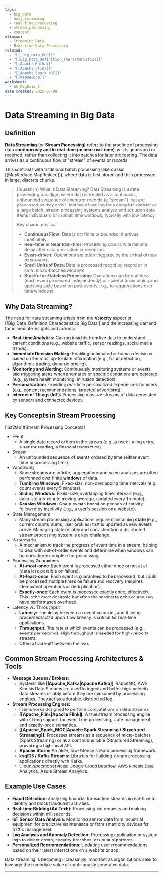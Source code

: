 ```yaml
---
tags:
  - big_data
  - data_streaming
  - real_time_processing
  - stream_processing
  - concept
aliases:
  - Streaming Data
  - Real-time Data Processing
related:
  - "[[_Big_Data_MOC]]"
  - "[[Big_Data_Definition_Characteristics]]"
  - "[[Apache_Kafka]]"
  - "[[Apache_Flink]]"
  - "[[Apache_Spark_MOC]]"
  - "[[MapReduce]]"
worksheet:
  - WS_BigData_1
date_created: 2025-06-09
---
```

# Data Streaming in Big Data

## Definition
**Data Streaming** (or **Stream Processing**) refers to the practice of processing data **continuously and in real-time (or near real-time)** as it is generated or received, rather than collecting it into batches for later processing. The data arrives as a continuous flow or "stream" of events or records.

This contrasts with traditional batch processing (like classic [[MapReduce|MapReduce]]), where data is first stored and then processed in large, discrete chunks.

>[!question] What is Data Streaming?
>Data Streaming is a data processing paradigm where data is treated as a continuous, unbounded sequence of events or records (a "stream") that are processed as they arrive. Instead of waiting for a complete dataset or a large batch, stream processing systems analyze and act upon data items individually or in small time windows, typically with low latency.
>
>Key characteristics:
>-   **Continuous Flow:** Data is not finite or bounded; it arrives indefinitely.
>-   **Real-time or Near Real-time:** Processing occurs with minimal delay after data generation or reception.
>-   **Event-driven:** Operations are often triggered by the arrival of new data events.
>-   **Small Units of Data:** Data is processed record by record or in small micro-batches/windows.
>-   **Stateful or Stateless Processing:** Operations can be stateless (each event processed independently) or stateful (maintaining and updating state based on past events, e.g., for aggregations over time windows).

## Why Data Streaming?
The need for data streaming arises from the **Velocity** aspect of [[Big_Data_Definition_Characteristics|Big Data]] and the increasing demand for immediate insights and actions:
-   **Real-time Analytics:** Gaining insights from live data to understand current conditions (e.g., website traffic, sensor readings, social media trends).
-   **Immediate Decision Making:** Enabling automated or human decisions based on the most up-to-date information (e.g., fraud detection, algorithmic trading, dynamic pricing).
-   **Monitoring and Alerting:** Continuously monitoring systems or events and triggering alerts when anomalies or specific conditions are detected (e.g., system health monitoring, intrusion detection).
-   **Personalization:** Providing real-time personalized experiences for users (e.g., content recommendations, targeted advertising).
-   **Internet of Things (IoT):** Processing massive streams of data generated by sensors and connected devices.

## Key Concepts in Stream Processing
[list2tab|#Stream Processing Concepts]
- Event
    -   A single data record or item in the stream (e.g., a tweet, a log entry, a sensor reading, a financial transaction).
- Stream
    -   An unbounded sequence of events ordered by time (either event time or processing time).
- Windowing
    -   Since streams are infinite, aggregations and some analyses are often performed over finite **windows** of data.
    -   **Tumbling Windows:** Fixed-size, non-overlapping time intervals (e.g., count events every 5 minutes).
    -   **Sliding Windows:** Fixed-size, overlapping time intervals (e.g., calculate a 5-minute moving average, updated every 1 minute).
    -   **Session Windows:** Group events based on periods of activity followed by inactivity (e.g., a user's session on a website).
- State Management
    -   Many stream processing applications require maintaining **state** (e.g., current counts, sums, user profiles) that is updated as new events arrive. Managing state reliably and consistently in a distributed stream processing system is a key challenge.
- Watermarks
    -   A mechanism to track the progress of event time in a stream, helping to deal with out-of-order events and determine when windows can be considered complete for processing.
- Processing Guarantees
    -   **At-most-once:** Each event is processed either once or not at all (data loss possible on failure).
    -   **At-least-once:** Each event is guaranteed to be processed, but could be processed multiple times on failure and recovery (requires idempotent operations or deduplication).
    -   **Exactly-once:** Each event is processed exactly once, effectively. This is the most desirable but often the hardest to achieve and can have performance overhead.
- Latency vs. Throughput
    -   **Latency:** The delay between an event occurring and it being processed/acted upon. Low latency is critical for real-time applications.
    -   **Throughput:** The rate at which events can be processed (e.g., events per second). High throughput is needed for high-velocity streams.
    -   Often a trade-off between the two.

## Common Stream Processing Architectures & Tools
-   **Message Queues / Brokers:**
    -   Systems like **[[Apache_Kafka|Apache Kafka]]**, RabbitMQ, AWS Kinesis Data Streams are used to ingest and buffer high-velocity data streams reliably before they are consumed by processing engines. They act as a durable, distributed log.
-   **Stream Processing Engines:**
    -   Frameworks designed to perform computations on data streams.
    -   **[[Apache_Flink|Apache Flink]]:** A true stream processing engine with strong support for event time processing, state management, and exactly-once semantics.
    -   **[[Apache_Spark_MOC|Apache Spark Streaming / Structured Streaming]]:** Processes streams as a sequence of micro-batches (Spark Streaming) or as a continuous table (Structured Streaming), providing a high-level API.
    -   **Apache Storm:** An older, low-latency stream processing framework.
    -   **ksqlDB / Kafka Streams:** Libraries for building stream processing applications directly with Kafka.
    -   Cloud-specific services: Google Cloud Dataflow, AWS Kinesis Data Analytics, Azure Stream Analytics.

## Example Use Cases
-   **Fraud Detection:** Analyzing financial transaction streams in real-time to identify and block fraudulent activities.
-   **Real-time Bidding (Ad Tech):** Processing bid requests and making decisions within milliseconds.
-   **IoT Sensor Data Analysis:** Monitoring sensor data from industrial equipment for predictive maintenance or from smart city devices for traffic management.
-   **Log Analysis and Anomaly Detection:** Processing application or system logs to detect errors, security breaches, or unusual patterns.
-   **Personalized Recommendations:** Updating user recommendations based on their latest interactions on a website or app.

Data streaming is becoming increasingly important as organizations seek to leverage the immediate value of continuously generated data.

---